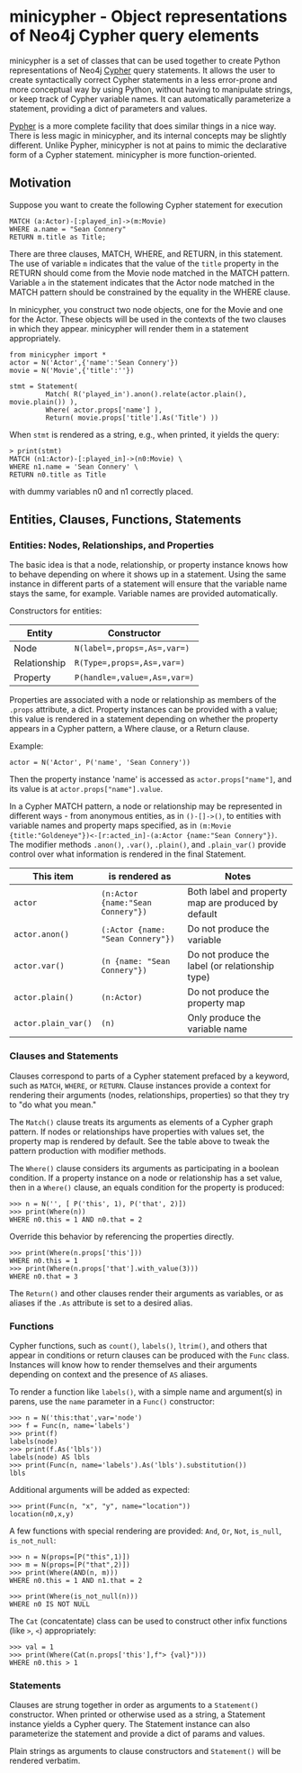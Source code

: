 # minicypher - Object representations of Neo4j Cypher query elements

minicypher is a set of classes that can be used together to create
Python representations of Neo4j
[Cypher](https://neo4j.com/docs/cypher-manual/current/introduction/)
query statements. It allows the user to create syntactically correct
Cypher statements in a less error-prone and more conceptual way by using
Python, without having to manipulate strings, or keep track of Cypher
variable names. It can automatically parameterize a statement,
providing a dict of parameters and values.

[Pypher](https://github.com/emehrkay/pypher) is a more complete
facility that does similar things in a nice way. There is less magic
in minicypher, and its internal concepts may be slightly different.
Unlike Pypher, minicypher is not at pains to mimic the declarative form 
of a Cypher statement. minicypher is more function-oriented.

## Motivation

Suppose you want to create the following Cypher statement for execution

    MATCH (a:Actor)-[:played_in]->(m:Movie)
    WHERE a.name = "Sean Connery"
    RETURN m.title as Title;

There are three clauses, MATCH, WHERE, and RETURN, in this statement.
The use of variable `m` indicates that the value of the `title` property
in the RETURN should come from the Movie node matched in the MATCH pattern.
Variable `a` in the statement indicates that the Actor node matched in
the MATCH pattern should be constrained by the equality in the WHERE clause.

In minicypher, you construct two node objects, one for the Movie and one for
the Actor. These objects will be used in the contexts of the two clauses in
which they appear. minicypher will render them in a statement appropriately.

    from minicypher import *
    actor = N('Actor',{'name':'Sean Connery'})
    movie = N('Movie',{'title':''})
    
    stmt = Statement(
             Match( R('played_in').anon().relate(actor.plain(), movie.plain()) ),
			 Where( actor.props['name'] ),
			 Return( movie.props['title'].As('Title') ))

When `stmt` is rendered as a string, e.g., when printed, it yields the query:

    > print(stmt)
    MATCH (n1:Actor)-[:played_in]->(n0:Movie) \
	WHERE n1.name = 'Sean Connery' \
	RETURN n0.title as Title

with dummy variables n0 and n1 correctly placed.

## Entities, Clauses, Functions, Statements

### Entities: Nodes, Relationships, and Properties

The basic idea is that a node, relationship, or property instance
knows how to behave depending on where it shows up in a
statement. Using the same instance in different parts of a statement
will ensure that the variable name stays the same, for
example. Variable names are provided automatically.

Constructors for entities:

| Entity | Constructor |
| --- | --- |
| Node | `N(label=,props=,As=,var=)` |
| Relationship | `R(Type=,props=,As=,var=)` |
| Property | `P(handle=,value=,As=,var=)` |

Properties are associated with a node or relationship as members of
the `.props` attribute, a dict. Property instances can be provided
with a value; this value is rendered in a statement depending on
whether the property appears in a Cypher pattern, a Where clause, or a
Return clause.

Example:

    actor = N('Actor', P('name', 'Sean Connery'))

Then the property instance 'name' is accessed as
`actor.props["name"]`, and its value is at
`actor.props["name"].value`.

In a Cypher MATCH pattern, a node or relationship may be represented
in different ways - from anonymous entities, as in  `()-[]->()`, to
entities with variable names and property maps specified, as in
`(m:Movie {title:"Goldeneye"})<-[r:acted_in]-(a:Actor {name:"Sean
Connery"})`. The modifier methods `.anon()`, `.var()`, `.plain()`, and
`.plain_var()` provide control over what information is rendered in
the final Statement.

| This item | is rendered as | Notes |
| --- | --- | --- |
| `actor` | `(n:Actor {name:"Sean Connery"})` | Both label and property map are produced by default |
| `actor.anon()` | `(:Actor {name: "Sean Connery"})` | Do not produce the variable |
| `actor.var()` | `(n {name: "Sean Connery"})` | Do not produce the label (or relationship type) |
| `actor.plain()` | `(n:Actor)` | Do not produce the property map |
| `actor.plain_var()` | `(n)` | Only produce the variable name |

### Clauses and Statements

Clauses correspond to parts of a Cypher statement prefaced by a keyword,
such as `MATCH`, `WHERE`, or `RETURN`. Clause instances provide a
context for rendering their arguments (nodes, relationships,
properties) so that they try to  "do what you mean."

The `Match()` clause treats its arguments as elements of a Cypher
graph pattern. If nodes or relationships have properties with values
set, the property map is rendered by default. See the table above to 
tweak the pattern production with modifier methods.

The `Where()` clause considers its arguments as participating in a
boolean condition. If a property instance on a node or relationship 
has a set value, then in a `Where()` clause, an equals condition
for the property is produced:

    >>> n = N('', [ P('this', 1), P('that', 2)])
    >>> print(Where(n))
    WHERE n0.this = 1 AND n0.that = 2

Override this behavior by referencing the properties directly.

    >>> print(Where(n.props['this']))
	WHERE n0.this = 1
    >>> print(Where(n.props['that'].with_value(3)))
    WHERE n0.that = 3

The `Return()` and other clauses render their arguments as variables,
or as aliases if the `.As` attribute is set to a desired alias.

### Functions

Cypher functions, such as `count()`, `labels()`, `ltrim()`, and others
that appear in conditions or return clauses can be produced with the
`Func` class. Instances will know how to render themselves
and their arguments depending on context and the presence of `AS`
aliases.

To render a function like `labels()`, with a simple name and
argument(s) in parens, use the `name` parameter in a `Func()`
constructor:

    >>> n = N('this:that',var='node')
	>>> f = Func(n, name='labels')
    >>> print(f)
    labels(node)
	>>> print(f.As('lbls'))
	labels(node) AS lbls
	>>> print(Func(n, name='labels').As('lbls').substitution())
	lbls

Additional arguments will be added as expected:

	>>> print(Func(n, "x", "y", name="location"))
	location(n0,x,y)

A few functions with special rendering are provided: `And`, `Or`,
`Not`, `is_null`, `is_not_null`:

    >>> n = N(props=[P("this",1)])
	>>> m = N(props=[P("that",2)])
    >>> print(Where(AND(n, m)))
	WHERE n0.this = 1 AND n1.that = 2

    >>> print(Where(is_not_null(n)))
    WHERE n0 IS NOT NULL

The `Cat` (concatentate) class can be used to construct other infix
functions (like `>`, `<`) appropriately:

    >>> val = 1
    >>> print(Where(Cat(n.props['this'],f"> {val}")))
    WHERE n0.this > 1

### Statements

Clauses are strung together in order as arguments to a `Statement()`
constructor. When printed or otherwise used as a string, a Statement
instance yields a Cypher query. The Statement instance can also
parameterize the statement and provide a dict of params and values.

Plain strings as arguments to clause constructors and `Statement()`
will be rendered verbatim.

